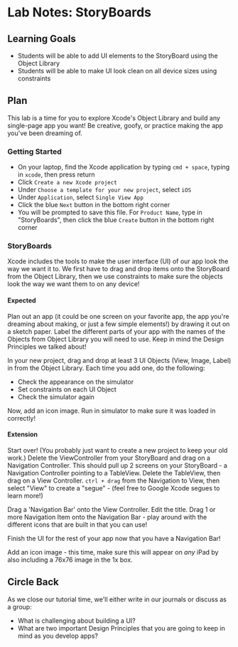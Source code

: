 # Lab Notes: StoryBoards

## Learning Goals

* Students will be able to add UI elements to the StoryBoard using the Object Library
* Students will be able to make UI look clean on all device sizes using constraints


## Plan

This lab is a time for you to explore Xcode's Object Library and build any single-page app you want! Be creative, goofy, or practice making the app you've been dreaming of.


### Getting Started

* On your laptop, find the Xcode application by typing `cmd + space`, typing in `xcode`, then press return
* Click `Create a new Xcode project`
* Under `Choose a template for your new project`, select `iOS`
* Under `Application`, select `Single View App`
* Click the blue `Next` button in the bottom right corner
* You will be prompted to save this file. For `Product Name`, type in "StoryBoards", then click the blue `Create` button in the bottom right corner


### StoryBoards

Xcode includes the tools to make the user interface (UI) of our app look the way we want it to. We first have to drag and drop items onto the StoryBoard from the Object Library, then we use constraints to make sure the objects look the way we want them to on any device!


#### Expected

Plan out an app (it could be one screen on your favorite app, the app you're dreaming about making, or just a few simple elements!) by drawing it out on a sketch paper. Label the different parts of your app with the names of the Objects from Object Library you will need to use. Keep in mind the Design Principles we talked about!

In your new project, drag and drop at least 3 UI Objects (View, Image, Label) in from the Object Library. Each time you add one, do the following:
- Check the appearance on the simulator
- Set constraints on each UI Object
- Check the simulator again

Now, add an icon image. Run in simulator to make sure it was loaded in correctly!

#### Extension

Start over! (You probably just want to create a new project to keep your old work.) Delete the ViewController from your StoryBoard and drag on a Navigation Controller. This should pull up 2 screens on your StoryBoard - a Navigation Controller pointing to a TableView. Delete the TableView, then drag on a View Controller. `ctrl + drag` from the Navigation to View, then select "View" to create a "segue" - (feel free to Google Xcode segues to learn more!)

Drag a 'Navigation Bar' onto the View Controller. Edit the title. Drag 1 or more Navigation Item onto the Navigation Bar - play around with the different icons that are built in that you can use!

Finish the UI for the rest of your app now that you have a Navigation Bar!

Add an icon image - this time, make sure this will appear on _any_ iPad by also including a 76x76 image in the 1x box.

## Circle Back

As we close our tutorial time, we'll either write in our journals or discuss as a group:

- What is challenging about building a UI?
- What are two important Design Principles that you are going to keep in mind as you develop apps?
